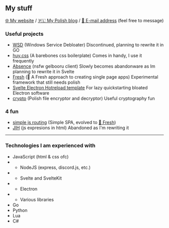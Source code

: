 ## My stuff
[🌐 My website](https://tzwel.xyz) / 
[🇵🇱 My Polish blog](https://blog.tzwel.xyz) /
[📧 E-mail address](mailto:tzwel@int.pl) (feel free to message)

### Useful projects
- [WSD](https://github.com/tzwel/WSD) (Windows Service Debloater) Discontinued, planning to rewrite it in GO
- [huy.css](https://github.com/tzwel/huy.css) (A barebones css boilerplate) Comes in handy, I use it frequently
- [Absence](https://github.com/tzwel/Absence) (nsfw gelbooru client) Slowly becomes abandonware as Im planning to rewrite it in Svelte
- [Fresh](https://github.com/tzwel/Fresh) (🧊 A Fresh approach to creating single page apps) Experimental framework that still needs polish
- [Svelte Electron Hotreload template](https://github.com/tzwel/svelte-electron-hotreload-template) For lazy quickstarting bloated Electron software
- [crypto](https://github.com/tzwel/crypto) (Polish file encryptor and decryptor) Useful cryptography fun

### 4 fun
- [simple js routing](https://github.com/tzwel/simple-js-routing) (Simple SPA, evolved to [🧊 Fresh](https://github.com/tzwel/Fresh))
- [JIH](https://github.com/tzwel/JIH) (js expresions in html) Abandoned as I'm rewriting it

---

### Technologies I am experienced with
- JavaScript (html & css ofc)
- - NodeJS (express, discord.js, etc.)
- - Svelte and SvelteKit
- - Electron
- - Various libraries
- Go
- Python
- Lua 
- C#
